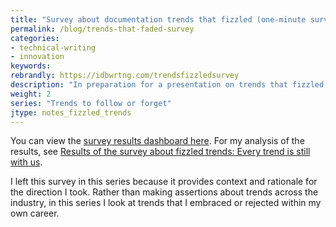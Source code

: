 ```yaml
---
title: "Survey about documentation trends that fizzled (one-minute survey)"
permalink: /blog/trends-that-faded-survey
categories:
- technical-writing
- innovation
keywords:
rebrandly: https://idbwrtng.com/trendsfizzledsurvey
description: "In preparation for a presentation on trends that fizzled or faded, I launched this short survey to get some help in identifying fizzled trends. The survey is still open (so feel free to take it), but I'm not longer actively monitoring the results. The <a href='https://www.questionpro.com/t/AOaGwZq7kM'>survey is here</a>. The survey has you rank the trends using sliders."
weight: 2
series: "Trends to follow or forget"
jtype: notes_fizzled_trends
---
```


You can view the <a href='https://www.questionpro.com/t/7BnU7DZq7kM'>survey results dashboard here</a>. For my analysis of the results, see [Results of the survey about fizzled trends: Every trend is still with us](/blog/results-of-fizzled-trends-survey).

I left this survey in this series because it provides context and rationale for the direction I took. Rather than making assertions about trends across the industry, in this series I look at trends that I embraced or rejected within my own career.
